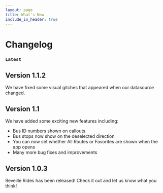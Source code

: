 ```yaml
---
layout: page
title: What's New
include_in_header: true
---
```



# Changelog

### `Latest` 
## **Version 1.1.2** 

We have fixed some visual gitches that appeared when our datasource changed.

## **Version 1.1**

We have added some exciting new features including:
- Bus ID numbers shown on callouts
- Bus stops now show on the deselected direction
- You can now set whether All Routes or Favorites are shown when the app opens
- Many more bug fixes and improvements

## **Version 1.0.3**
Reveille Rides has been released! Check it out and let us know what you think!